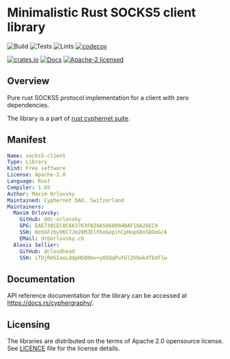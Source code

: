 # Minimalistic Rust SOCKS5 client library

![Build](https://github.com/Cyphernet-DAO/rust-cyphernet/workflows/Build/badge.svg)
![Tests](https://github.com/Cyphernet-DAO/rust-cyphernet/workflows/Tests/badge.svg)
![Lints](https://github.com/Cyphernet-DAO/rust-cyphernet/workflows/Lints/badge.svg)
[![codecov](https://codecov.io/gh/Cyphernet-DAO/rust-cyphernet/branch/master/graph/badge.svg)](https://codecov.io/gh/Cyphernet-DAO/rust-cyphernet)

[![crates.io](https://img.shields.io/crates/v/eidolon)](https://crates.io/crates/eidolon)
[![Docs](https://docs.rs/eidolon/badge.svg)](https://docs.rs/eidolon)
[![Apache-2 licensed](https://img.shields.io/crates/l/eidolon)](./LICENSE)


## Overview

Pure rust SOCKS5 protocol implementation for a client with zero dependencies.

The library is a part of [rust cyphernet suite](https://github.com/Cyphernet-DAO/rust-cyphernet).


## Manifest

```yaml
Name: socks5-client
Type: Library
Kind: Free software
License: Apache-2.0
Language: Rust
Compiler: 1.65
Author: Maxim Orlovsky
Maintained: Cyphernet DAO, Switzerland
Maintainers:
  Maxim Orlovsky:
    GitHub: @dr-orlovsky
    GPG: EAE730CEC0C663763F028A5860094BAF18A26EC9
    SSH: BoSGFzbyOKC7Jm28MJElFboGepihCpHop60nS8OoG/A
    EMail: dr@orlovsky.ch
  Alexis Sellier:
    GitHub: @cloudhead
    SSH: iTDjRHSIaoL8dpHbQ0mv+y0IQqPufGl2hQwk4TbXFlw
```


## Documentation

API reference documentation for the library can be accessed at
<https://docs.rs/cyphergraphy/>.


## Licensing

The libraries are distributed on the terms of Apache 2.0 opensource license.
See [LICENCE](LICENSE) file for the license details.

